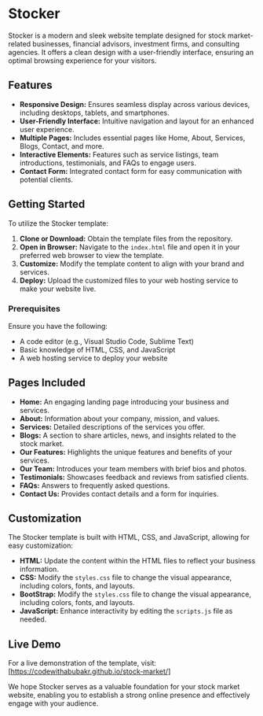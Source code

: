 # Stocker

Stocker is a modern and sleek website template designed for stock market-related businesses, financial advisors, investment firms, and consulting agencies. It offers a clean design with a user-friendly interface, ensuring an optimal browsing experience for your visitors.

## Features

- **Responsive Design:** Ensures seamless display across various devices, including desktops, tablets, and smartphones.
- **User-Friendly Interface:** Intuitive navigation and layout for an enhanced user experience.
- **Multiple Pages:** Includes essential pages like Home, About, Services, Blogs, Contact, and more.
- **Interactive Elements:** Features such as service listings, team introductions, testimonials, and FAQs to engage users.
- **Contact Form:** Integrated contact form for easy communication with potential clients.

## Getting Started

To utilize the Stocker template:

1. **Clone or Download:** Obtain the template files from the repository.
2. **Open in Browser:** Navigate to the `index.html` file and open it in your preferred web browser to view the template.
3. **Customize:** Modify the template content to align with your brand and services.
4. **Deploy:** Upload the customized files to your web hosting service to make your website live.

### Prerequisites

Ensure you have the following:

- A code editor (e.g., Visual Studio Code, Sublime Text)
- Basic knowledge of HTML, CSS, and JavaScript
- A web hosting service to deploy your website

## Pages Included

- **Home:** An engaging landing page introducing your business and services.
- **About:** Information about your company, mission, and values.
- **Services:** Detailed descriptions of the services you offer.
- **Blogs:** A section to share articles, news, and insights related to the stock market.
- **Our Features:** Highlights the unique features and benefits of your services.
- **Our Team:** Introduces your team members with brief bios and photos.
- **Testimonials:** Showcases feedback and reviews from satisfied clients.
- **FAQs:** Answers to frequently asked questions.
- **Contact Us:** Provides contact details and a form for inquiries.

## Customization

The Stocker template is built with HTML, CSS, and JavaScript, allowing for easy customization:

- **HTML:** Update the content within the HTML files to reflect your business information.
- **CSS:** Modify the `styles.css` file to change the visual appearance, including colors, fonts, and layouts.
- **BootStrap:** Modify the `styles.css` file to change the visual appearance, including colors, fonts, and layouts.
- **JavaScript:** Enhance interactivity by editing the `scripts.js` file as needed.

## Live Demo

For a live demonstration of the template, visit: [https://codewithabubakr.github.io/stock-market/]

We hope Stocker serves as a valuable foundation for your stock market website, enabling you to establish a strong online presence and effectively engage with your audience.
